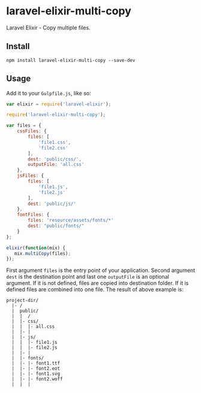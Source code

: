 # laravel-elixir-multi-copy
Laravel Elixir - Copy multiple files.  

## Install

```
npm install laravel-elixir-multi-copy --save-dev
```

## Usage

Add it to your `Gulpfile.js`, like so:

```javascript
var elixir = require('laravel-elixir');

require('laravel-elixir-multi-copy');

var files = {
    cssFiles: {
        files: [
            'file1.css',
            'file2.css'
        ],
        dest: 'public/css/',
        outputFile: 'all.css' 
    },
    jsFiles: {
        files: [
            'file1.js',
            'file2.js'
        ],
        dest: 'public/js/'
    },
    fontFiles: {
        files: 'resource/assets/fonts/*'
        dest: "public/fonts/"
    }
};

elixir(function(mix) {
   mix.multiCopy(files);
});
```

First argument `files` is the entry point of your application. Second argument `dest` is the destination point and last one `outputFile` is an optional argument. If it is not defined, files are copied into destination folder. If it is defined files are combined into one file. The result of above example is:

```
project-dir/
  |- /
  |  public/
  |  |  /
  |  |- css/
  |  |  |- all.css
  |  |- |
  |  |- js/
  |  |  |- file1.js
  |  |  |- file2.js
  |  |- |
  |  |- fonts/
  |  |- |- font1.ttf
  |  |- |- font2.eot
  |  |- |- font1.svg
  |  |- |- font2.woff
  |  |  |
```

